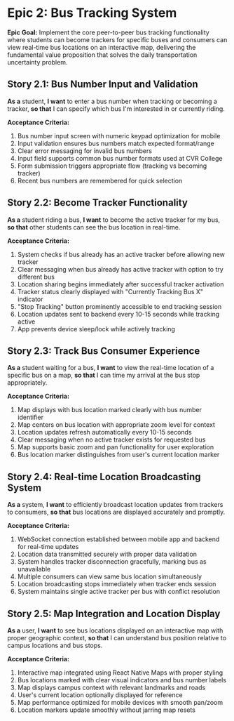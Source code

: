 # Epic 2: Bus Tracking System

**Epic Goal:** Implement the core peer-to-peer bus tracking functionality where students can become trackers for specific buses and consumers can view real-time bus locations on an interactive map, delivering the fundamental value proposition that solves the daily transportation uncertainty problem.

## Story 2.1: Bus Number Input and Validation
**As a** student,
**I want** to enter a bus number when tracking or becoming a tracker,
**so that** I can specify which bus I'm interested in or currently riding.

**Acceptance Criteria:**
1. Bus number input screen with numeric keypad optimization for mobile
2. Input validation ensures bus numbers match expected format/range
3. Clear error messaging for invalid bus numbers
4. Input field supports common bus number formats used at CVR College
5. Form submission triggers appropriate flow (tracking vs becoming tracker)
6. Recent bus numbers are remembered for quick selection

## Story 2.2: Become Tracker Functionality
**As a** student riding a bus,
**I want** to become the active tracker for my bus,
**so that** other students can see the bus location in real-time.

**Acceptance Criteria:**
1. System checks if bus already has an active tracker before allowing new tracker
2. Clear messaging when bus already has active tracker with option to try different bus
3. Location sharing begins immediately after successful tracker activation
4. Tracker status clearly displayed with "Currently Tracking Bus X" indicator
5. "Stop Tracking" button prominently accessible to end tracking session
6. Location updates sent to backend every 10-15 seconds while tracking active
7. App prevents device sleep/lock while actively tracking

## Story 2.3: Track Bus Consumer Experience
**As a** student waiting for a bus,
**I want** to view the real-time location of a specific bus on a map,
**so that** I can time my arrival at the bus stop appropriately.

**Acceptance Criteria:**
1. Map displays with bus location marked clearly with bus number identifier
2. Map centers on bus location with appropriate zoom level for context
3. Location updates refresh automatically every 10-15 seconds
4. Clear messaging when no active tracker exists for requested bus
5. Map supports basic zoom and pan functionality for user exploration
6. Bus location marker distinguishes from user's current location marker

## Story 2.4: Real-time Location Broadcasting System
**As a** system,
**I want** to efficiently broadcast location updates from trackers to consumers,
**so that** bus locations are displayed accurately and promptly.

**Acceptance Criteria:**
1. WebSocket connection established between mobile app and backend for real-time updates
2. Location data transmitted securely with proper data validation
3. System handles tracker disconnection gracefully, marking bus as unavailable
4. Multiple consumers can view same bus location simultaneously
5. Location broadcasting stops immediately when tracker ends session
6. System maintains single active tracker per bus with conflict resolution

## Story 2.5: Map Integration and Location Display
**As a** user,
**I want** to see bus locations displayed on an interactive map with proper geographic context,
**so that** I can understand bus position relative to campus locations and bus stops.

**Acceptance Criteria:**
1. Interactive map integrated using React Native Maps with proper styling
2. Bus locations marked with clear visual indicators and bus number labels
3. Map displays campus context with relevant landmarks and roads
4. User's current location optionally displayed for reference
5. Map performance optimized for mobile devices with smooth pan/zoom
6. Location markers update smoothly without jarring map resets

